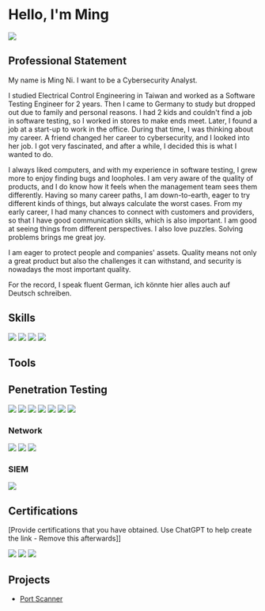 # Hello, I'm Ming
<a href="https://www.linkedin.com/in/ming-ni-579b3bb9/"><img src="https://img.shields.io/badge/-LinkedIn-0072b1?&style=for-the-badge&logo=linkedin&logoColor=white" /></a>

## Professional Statement



My name is Ming Ni. I want to be a Cybersecurity Analyst.

I studied Electrical Control Engineering in Taiwan and worked as a Software Testing Engineer for 2 years. Then I came to Germany to study but dropped out due to family and personal reasons. I had 2 kids and couldn't find a job in software testing, so I worked in stores to make ends meet. Later, I found a job at a start-up to work in the office. During that time, I was thinking about my career. A friend changed her career to cybersecurity, and I looked into her job. I got very fascinated, and after a while, I decided this is what I wanted to do.

I always liked computers, and with my experience in software testing, I grew more to enjoy finding bugs and loopholes. I am very aware of the quality of products, and I do know how it feels when the management team sees them differently. Having so many career paths, I am down-to-earth, eager to try different kinds of things, but always calculate the worst cases. From my early career, I had many chances to connect with customers and providers, so that I have good communication skills, which is also important. I am good at seeing things from different perspectives. I also love puzzles. Solving problems brings me great joy.

I am eager to protect people and companies' assets. Quality means not only a great product but also the challenges it can withstand, and security is nowadays the most important quality.

For the record, I speak fluent German, ich könnte hier alles auch auf Deutsch schreiben.


## Skills
<div>
  <img src="https://img.shields.io/badge/-Python-green?&style=for-the-badge&logo=Python&logoColor=white" />
  <img src="https://img.shields.io/badge/-Linux-green?&style=for-the-badge&logo=Linux&logoColor=white" />
  <img src="https://img.shields.io/badge/-Powershell-green?&style=for-the-badge&logo=Powershell&logoColor=white" />
  <img src="https://img.shields.io/badge/-JavaScript%20Basics-yellow?&style=for-the-badge&logo=JavaScript&logoColor=white" />
</div>


## Tools

## Penetration Testing
<div>
  <img src="https://img.shields.io/badge/-Burp%20Suite-orange?&style=for-the-badge&logo=Burp%20Suite&logoColor=white" />
  <img src="https://img.shields.io/badge/-Metasploit-red?&style=for-the-badge&logo=Metasploit&logoColor=white" />
  <img src="https://img.shields.io/badge/-John%20the%20Ripper-orange?&style=for-the-badge&logo=John%20the%20Ripper&logoColor=white" />
  <img src="https://img.shields.io/badge/-Nmap-orange?&style=for-the-badge&logo=Nmap&logoColor=white" />
  <img src="https://img.shields.io/badge/-Hydra-purple?&style=for-the-badge&logo=Hydra&logoColor=white" />
  <img src="https://img.shields.io/badge/-Nessus-orange?&style=for-the-badge&logo=Nessus&logoColor=white" />
  <img src="https://img.shields.io/badge/-ffuf-blue?&style=for-the-badge&logo=Go&logoColor=white" />
</div>

### Network
<div>
    <img src="https://img.shields.io/badge/-Wireshark-1679A7?&style=for-the-badge&logo=Wireshark&logoColor=white" />
    <img src="https://img.shields.io/badge/-Suricata-EF3B2D?&style=for-the-badge&logo=Suricata&logoColor=white" />
    <img src="https://img.shields.io/badge/-Snort-blue?&style=for-the-badge&logo=Snort&logoColor=white" />
</div>

<!--.### Endpoint
<div>
    <img src="https://img.shields.io/badge/-Microsoft_Defender_for_Endpoint-00A4EF?&style=for-the-badge&logo=Microsoft&logoColor=white" />
    <img src="https://img.shields.io/badge/-Velociraptor-4B275F?&style=for-the-badge&logo=Velociraptor&logoColor=white" />
</div>-->

### SIEM
<div>
 
  <img src="https://img.shields.io/badge/-Splunk-000000?&style=for-the-badge&logo=Splunk&logoColor=white" />
</div>

## Certifications
[Provide certifications that you have obtained. Use ChatGPT to help create the link - Remove this afterwards]]
<div>
<img src="https://img.shields.io/badge/-Google%20Cybersecurity-blue?&style=for-the-badge&logo=data:image/svg+xml;base64,PHN2ZyB4bWxucz0iaHR0cDovL3d3dy533cub3JnLzIwMDAvc3ZnIiB2aWV3Qm94PSIwIDAgMzIgMzIiIHhtbGnsPSJodHRwOi8vd3d3LnczLm9yZy8xOTk5L3hodG1sIj48cGF0aCBkPSJNMTYgNyBMNiAxNi44MyAxNS4xNyAyMiAyNS42NyAxNi44MyAyNyAxNiAyNyAxNCAyMi4zMyAxNS44MyAxNiAzLjE3IDYgNy4xNyAxNi44MyAgWiIvPjwvc3ZnPg==&logoColor=white" />
<img src="https://img.shields.io/badge/-TryHackMe%20Jr.%20Penetration%20Tester-green?&style=for-the-badge&logo=TryHackMe&logoColor=white" />
<img src="https://img.shields.io/badge/-TryHackMe%20Security%20Engineer-blue?&style=for-the-badge&logo=TryHackMe&logoColor=white" />

</div>

## Projects
- <a href="https://github.com/lemonheee/boilerplate-port-scanner">Port Scanner</a>


